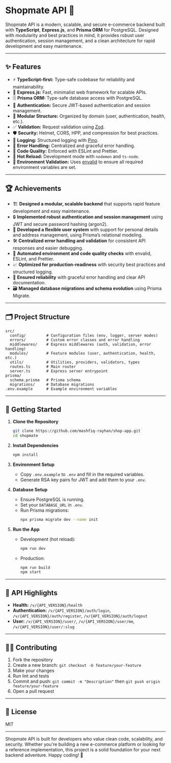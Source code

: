 # Shopmate API 🛒

Shopmate API is a modern, scalable, and secure e-commerce backend built with **TypeScript**, **Express.js**, and **Prisma ORM** for PostgreSQL. Designed with modularity and best practices in mind, it provides robust user authentication, session management, and a clean architecture for rapid development and easy maintenance.

---

## ✨ Features

- ⚡ **TypeScript-first:** Type-safe codebase for reliability and maintainability.
- 🚀 **Express.js:** Fast, minimalist web framework for scalable APIs.
- 🗄️ **Prisma ORM:** Type-safe database access with PostgreSQL.
- 🔐 **Authentication:** Secure JWT-based authentication and session management.
- 🧩 **Modular Structure:** Organized by domain (user, authentication, health, etc.).
- ✅ **Validation:** Request validation using [Zod](https://zod.dev/).
- 🛡️ **Security:** Helmet, CORS, HPP, and compression for best practices.
- 📝 **Logging:** Structured logging with [Pino](https://getpino.io/).
- 🧪 **Error Handling:** Centralized and graceful error handling.
- 🧹 **Code Quality:** Enforced with ESLint and Prettier.
- 🔄 **Hot Reload:** Development mode with `nodemon` and `ts-node`.
- 🧬 **Environment Validation:** Uses [envalid](https://github.com/af/envalid) to ensure all required environment variables are set.

---

## 🏆 Achievements

- 🏗️ **Designed a modular, scalable backend** that supports rapid feature development and easy maintenance.
- 🔒 **Implemented robust authentication and session management** using JWT and secure password hashing (argon2).
- 🧩 **Developed a flexible user system** with support for personal details and address management, using Prisma’s relational modeling.
- 🛠️ **Centralized error handling and validation** for consistent API responses and easier debugging.
- 🚦 **Automated environment and code quality checks** with envalid, ESLint, and Prettier.
- 📈 **Optimized for production-readiness** with security best practices and structured logging.
- 🧪 **Ensured reliability** with graceful error handling and clear API documentation.
- 🗃️ **Managed database migrations and schema evolution** using Prisma Migrate.

---

## 🗂️ Project Structure

```
src/
  config/         # Configuration files (env, logger, server modes)
  errors/         # Custom error classes and error handling
  middlewares/    # Express middlewares (auth, validation, error handling)
  modules/        # Feature modules (user, authentication, health, etc.)
  utils/          # Utilities, providers, validators, types
  routes.ts       # Main router
  server.ts       # Express server entrypoint
prisma/
  schema.prisma   # Prisma schema
  migrations/     # Database migrations
.env.example      # Example environment variables
```

---

## 🚀 Getting Started

1. **Clone the Repository**
   ```sh
   git clone https://github.com/mashfiq-rayhan/shop-app.git
   cd shopmate
   ```

2. **Install Dependencies**
   ```sh
   npm install
   ```

3. **Environment Setup**
   - Copy `.env.example` to `.env` and fill in the required variables.
   - Generate RSA key pairs for JWT and add them to your `.env`.

4. **Database Setup**
   - Ensure PostgreSQL is running.
   - Set your `DATABASE_URL` in `.env`.
   - Run Prisma migrations:
     ```sh
     npx prisma migrate dev --name init
     ```

5. **Run the App**
   - Development (hot reload):
     ```sh
     npm run dev
     ```
   - Production:
     ```sh
     npm run build
     npm start
     ```

---

## 📌 API Highlights

- **Health:** `/v/{API_VERSION}/health`
- **Authentication:** `/v/{API_VERSION}/auth/login`, `/v/{API_VERSION}/auth/register`, `/v/{API_VERSION}/auth/logout`
- **User:** `/v/{API_VERSION}/user/`, `/v/{API_VERSION}/user/me`, `/v/{API_VERSION}/user/:slug`

---

## 🧑‍💻 Contributing

1. Fork the repository
2. Create a new branch: `git checkout -b feature/your-feature`
3. Make your changes
4. Run lint and tests
5. Commit and push: `git commit -m "Description"` then `git push origin feature/your-feature`
6. Open a pull request

---

## 📜 License

MIT

---

Shopmate API is built for developers who value clean code, scalability, and security. Whether you're building a new e-commerce platform or looking for a reference implementation, this project is a solid foundation for your next backend adventure. Happy coding! 🎉

